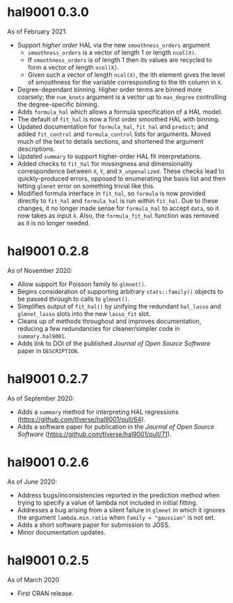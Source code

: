 # hal9001 0.3.0

As of February 2021:
* Support _higher order_ HAL via the new `smoothness_orders` argument
   * `smoothness_orders` is a vector of length 1 or length `ncol(X)`.
  * If `smoothness_orders` is of length 1 then its values are recycled to form
      a vector of length `ncol(X)`.
  * Given such a vector of length `ncol(X)`, the ith element gives the level of
    smoothness for the variable corresponding to the ith column in `X`.
* Degree-dependant binning. Higher order terms are binned more coarsely; the
  `num_knots` argument is a vector up to `max_degree` controlling the
  degree-specific binning.
* Adds `formula_hal` which allows a formula specification of a HAL model.
* The default of `fit_hal` is now a first order smoothed HAL with binning.
* Updated documentation for `formula_hal`, `fit_hal` and `predict`; and 
  added `fit_control` and `formula_control` lists for arguments. Moved much of 
  the text to details sections, and shortened the argument descriptions. 
* Updated `summary` to support higher-order HAL fit interpretations.
* Added checks to `fit_hal` for missingness and dimensionality correspondence
  between `X`, `Y`, and `X_unpenalized`. These checks lead to quickly-produced 
  errors, opposed to enumerating the basis list and then letting `glmnet` error 
  on something trivial like this. 
* Modified formula interface in `fit_hal`, so `formula` is now provided 
  directly to `fit_hal` and `formula_hal` is run within `fit_hal`. Due to these 
  changes, it no longer made sense for `formula_hal` to accept `data`, so it  
  now takes as input `X`. Also, the `formula_fit_hal` function was removed as 
  it is no longer needed.

# hal9001 0.2.8

As of November 2020:
* Allow support for Poisson family to `glmnet()`.
* Begins consideration of supporting arbitrary `stats::family()` objects to be
  passed through to calls to `glmnet()`.
* Simplifies output of `fit_hal()` by unifying the redundant `hal_lasso` and
  `glmnet_lasso` slots into the new `lasso_fit` slot.
* Cleans up of methods throughout and improves documentation, reducing a few
  redundancies for cleaner/simpler code in `summary.hal9001`.
* Adds link to DOI of the published _Journal of Open Source Software_ paper in
  `DESCRIPTION`.

# hal9001 0.2.7

As of September 2020:
* Adds a `summary` method for interpreting HAL regressions
  (https://github.com/tlverse/hal9001/pull/64).
* Adds a software paper for publication in the _Journal of Open Source
  Software_ (https://github.com/tlverse/hal9001/pull/71).

# hal9001 0.2.6

As of June 2020:
* Address bugs/inconsistencies reported in the prediction method when trying to
  specify a value of lambda not included in initial fitting.
* Addresses a bug arising from a silent failure in `glmnet` in which it ignores
  the argument `lambda.min.ratio` when `family = "gaussian"` is not set.
* Adds a short software paper for submission to JOSS.
* Minor documentation updates.

# hal9001 0.2.5

As of March 2020
* First CRAN release.
